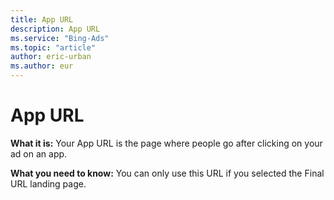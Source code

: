 ```yaml
---
title: App URL
description: App URL
ms.service: "Bing-Ads"
ms.topic: "article"
author: eric-urban
ms.author: eur
---
```


# App URL

**What it is:**   Your App URL is the page where people go after clicking on your ad on an app.

**What you need to know:**   You can only use this URL if you selected the Final URL landing page.


